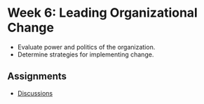 # Week 6: Leading Organizational Change

- Evaluate power and politics of the organization.
- Determine strategies for implementing change.

## Assignments

- [Discussions](Discussions.md)